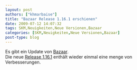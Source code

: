 ```yaml
---
layout: post
authors: ["khmarbaise"]
title: "Bazaar Release 1.16.1 erschienen"
date: 2009-07-12 14:07:32
tags: SKM,Neuigkeiten,Neue Versionen,Bazaar
categories: [SKM,Neuigkeiten,Neue Versionen,Bazaar]
post-type: blog
---
```

Es gibt ein Update von [Bazaar](http://www.bazaar-vcs.org).  
Die neue [Release 1.16.1](http://doc.bazaar-vcs.org/bzr.1.16/en/release-notes/NEWS.html#bzr-1-16-1-2009-06-26) enthält 
wieder einmal eine menge von Verbesserungen.
